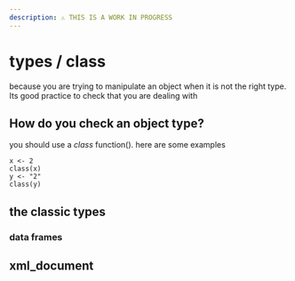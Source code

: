 ```yaml
---
description: ⚠️ THIS IS A WORK IN PROGRESS
---
```


# types / class

because you are trying to manipulate an object when it is not the right type. Its good practice to check that you are dealing with

## How do you check an object type?

 you should use a _class_ function\(\). here are some examples

```text
x <- 2
class(x)
y <- "2"
class(y)
```

## the classic types

### data frames



## xml\_document





